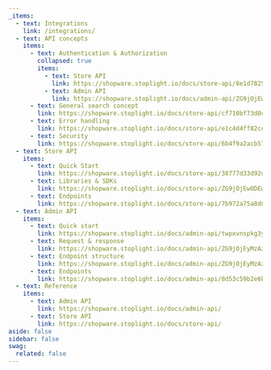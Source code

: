 ```yaml
---
_items:
  - text: Integrations
    link: /integrations/
  - text: API concepts
    items:
      - text: Authentication & Authorization
        collapsed: true
        items:
          - text: Store API    
            link: https://shopware.stoplight.io/docs/store-api/8e1d78252fa6f-authentication-and-authorisation
          - text: Admin API   
            link: https://shopware.stoplight.io/docs/admin-api/ZG9jOjEwODA3NjQx-authentication
      - text: General search concept
        link: https://shopware.stoplight.io/docs/store-api/cf710bf73d0cd-search-queries
      - text: Error handling
        link: https://shopware.stoplight.io/docs/store-api/e1c4d4ff82cc4-error-handling
      - text: Security
        link: https://shopware.stoplight.io/docs/store-api/6b4f9a2acb576-security
  - text: Store API
    items:
      - text: Quick Start
        link: https://shopware.stoplight.io/docs/store-api/38777d33d92dc-quick-start-guide
      - text: Libraries & SDKs
        link: https://shopware.stoplight.io/docs/store-api/ZG9jOjEwODEwMjI1-javascript-sd-ks
      - text: Endpoints
        link: https://shopware.stoplight.io/docs/store-api/7b972a75a8d8d-shopware-store-api
  - text: Admin API
    items:
      - text: Quick start
        link: https://shopware.stoplight.io/docs/admin-api/twpxvnspkg3yu-quick-start-guide
      - text: Request & response
        link: https://shopware.stoplight.io/docs/admin-api/ZG9jOjEyMzAzNDU1-request-and-response-structure
      - text: Endpoint structure
        link: https://shopware.stoplight.io/docs/admin-api/ZG9jOjEyMzAzNDU1-request-and-response-structure
      - text: Endpoints
        link: https://shopware.stoplight.io/docs/admin-api/8d53c59b2e6bc-shopware-admin-api      
  - text: Reference
    items:
      - text: Admin API
        link: https://shopware.stoplight.io/docs/admin-api/
      - text: Store API
        link: https://shopware.stoplight.io/docs/store-api/
aside: false
sidebar: false
swag:
  related: false
---
```


<SwagLanding>
    <template #title>Automate, integrate & connect</template>
    <template #description>
        Shopware offers an extensive Admin API that allows for way more than just reading and writing data. Learn how to make the most of it and build integrations, connectors or imports.
    </template>
    <template #ctas>
        <PageRef page="/docs/concepts/api/" title="Kick start here and explore" sub="Dive into the basics of authentication, privileges, reading and writing data, working with errors." />
    </template>
    <template #exposed>
        <SwagLandingCardList>
            <template #title>Starter guides</template>
            <template #description>
                Here is a handful of tutorials to follow along that make you familiar with some of our concepts:
            </template>
            <template #cards>
                <PageRef page="/docs/guides/integrations-api/general-concepts/search-criteria">
                    <template #title>Criteria concept</template>
                    <template #sub>Understand the search criteria, a powerful concept to read, filter and aggregate data through the Admin API.</template>
                </PageRef>
                <PageRef page="https://shopware.stoplight.io/docs/admin-api/fdd24cc76f22d-order-overview">
                    <template #title>Automate processes</template>
                    <template #sub>Transition order or payment states, send out emails, clear caches - automation can make life a lot easier - and more efficient.</template>
                </PageRef>
                <PageRef page="https://shopware.stoplight.io/docs/admin-api/faf8f8e4e13a0-bulk-payloads">
                    <template #title>Bulk operations</template>
                    <template #sub>Perform multiple write operations like creating, updating and deleting simultaneously.</template>
                </PageRef>
            </template>
        </SwagLandingCardList>
        <SwagLandingCardList>
            <template #title>Highlights</template>
            <template #description>
                APIs in Shopware serve several important functions that enhance the functionality and integration capabilities of the e-commerce platform. Here are the primary functions of APIs in Shopware:
            </template>
            <div class="grid gap-8">
                <div class="grid md:grid-cols-2 gap-8">
                    <SwagCardSummary icon="storefront">
                        <template #title>Store-API</template>
                        <ul>
                            <li><a href="https://shopware.stoplight.io/docs/store-api/8e1d78252fa6f-authentication-and-authorisation">Authentication</a></li>
                            <li><a href="https://shopware.stoplight.io/docs/store-api/aa7ea5e14dea6-registering-a-customer">Registering customers</a></li>
                            <li><a href="https://shopware.stoplight.io/docs/store-api/b56ebe18277c6-searching-for-products">Search products</a></li>
                            <li><a href="https://shopware.stoplight.io/docs/store-api/22b27f0c6cff7-working-with-the-cart">Work with cart</a></li>
                            <li><a href="https://shopware.stoplight.io/docs/store-api/8218801e50fe5-handling-the-payment">Handling payments</a></li>
                            <li><a href="https://shopware.stoplight.io/docs/store-api/7b972a75a8d8d-shopware-store-api">Store-API enpoints</a></li>
                        </ul>
                    </SwagCardSummary>
                    <SwagCardSummary icon="warehouse">
                        <template #title>Admin-API</template>
                        <ul>
                            <li><a href="https://shopware.stoplight.io/docs/admin-api/8e1d78252fa6f-authentication">Authentication</a></li>
                            <li><a href="https://shopware.stoplight.io/docs/admin-api/e51cf55ab14a4-product-management">Product Management</a></li>
                            <li><a href="https://shopware.stoplight.io/docs/admin-api/c042ae0cd330f-media-management">Media Management</a></li>
                            <li><a href="https://shopware.stoplight.io/docs/admin-api/3be386a26c0f9-document-management">Document Management</a></li>
                            <li><a href="https://shopware.stoplight.io/docs/admin-api/fdd24cc76f22d-order-management">Order Management</a></li>
                            <li><a href="https://shopware.stoplight.io/docs/admin-api/s92t5mvj387wz-cms-management">CMS Management</a></li>
                            <li><a href="https://shopware.stoplight.io/docs/admin-api/8d53c59b2e6bc-shopware-admin-api">Admin-API endpoints</a></li>
                        </ul>
                    </SwagCardSummary>
                </div>
            </div>
        </SwagLandingCardList>
    </template>
</SwagLanding>
